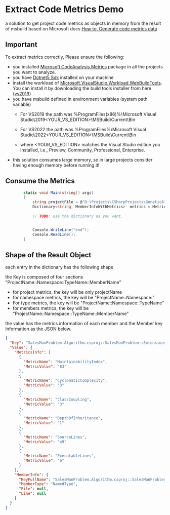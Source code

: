 # Extract Code Metrics Demo
 a solution to get project code metrics as objects in memory from the result of msbuild
 based on Microsoft docs <a href='https://learn.microsoft.com/en-us/visualstudio/code-quality/how-to-generate-code-metrics-data?view=vs-2022#microsoftcodeanalysismetrics-nuget-package'>How to: Generate code metrics data</a>
## Important
To extract metrics correctly, 
Please ensure the following:
- you installed <a href='https://www.nuget.org/packages/Microsoft.CodeAnalysis.Metrics/'> Microsoft.CodeAnalysis.Metrics</a> package in all the projects you want to analyze.
- you have <a href='https://dotnet.microsoft.com/en-us/download/dotnet/5.0'>Dotnet5 Sdk</a> installed on your machine
- install the workload of <a href='https://learn.microsoft.com/en-us/visualstudio/install/workload-component-id-vs-build-tools?view=vs-2017#web-development-build-tools?WT.mc_id=DT-MVP-5002999'>Microsoft.VisualStudio.Workload.WebBuildTools</a>.
  You can install it by downloading the build tools installer from here (<a href='https://download.visualstudio.microsoft.com/download/pr/aab801bf-dcd0-4d7c-8552-a0c3b4fee032/5a2cee2a57d38e90f6a555044782097f/vs_buildtools.exe'>vs2019</a>)
- you have msbuild defined in environment variables (system path variable)
	* For VS2019 the path was %ProgramFiles(x86)%\Microsoft Visual Studio\2019\<YOUR_VS_EDITION>\MSBuild\Current\Bin

	* For VS2022 the path was %ProgramFiles%\Microsoft Visual Studio\2022\<YOUR_VS_EDITION>\MSBuild\Current\Bin

	* where <YOUR_VS_EDITION> matches the Visual Studio edition you installed, i.e., Preview, Community, Professional, Enterprise.
- this solution consumes large memory, so in large projects consider having enough memory before running it!   

## Consume the Metrics
```cs
        static void Main(string[] args)
        {
            string projectFile = @"D:\Projects\CSharpProjects\GeneticAlgorithm\SalesManProblem.Algorithms\SalesManProblem.Algorithm.csproj";
            Dictionary<string, MemberInfoWithMetrics>  metrics = MetricExtractor.Extract(projectFile);
            
            // TODO: use the dictionary as you want.


            Console.WriteLine("end");
            Console.ReadLine();
        }
```


## Shape of the Result Object
each entry in the dictionary has the following shape 

the Key is composed of four sections "ProjectName::Namespace::TypeName::MemberName"
- for project metrics, the key will be only projectName
- for namespace metrics, the key will be "ProjectName::Namespace:"
- For type metrics, the key will be "ProjectName::Namespace::TypeName"
- for members metrics, the key will be "ProjectName::Namespace::TypeName::MemberName"
  
the value has the metrics information of each member
and the Member key Information as the JSON below.
```json
{
  "Key": "SalesManProblem.Algorithm.csproj::SalesManProblem::Extensions",
  "Value": {
    "MetricsInfo": [
      {
        "MetricName": "MaintainabilityIndex",
        "MetricValue": "83"
      },
      {
        "MetricName": "CyclomaticComplexity",
        "MetricValue": "3"
      },
      {
        "MetricName": "ClassCoupling",
        "MetricValue": "3"
      },
      {
        "MetricName": "DepthOfInheritance",
        "MetricValue": "1"
      },
      {
        "MetricName": "SourceLines",
        "MetricValue": "49"
      },
      {
        "MetricName": "ExecutableLines",
        "MetricValue": "6"
      }
    ],
    "MemberInfo": {
      "KeyFullName": "SalesManProblem.Algorithm.csproj::SalesManProblem::Extensions",
      "MemberType": "NamedType",
      "File": null,
      "Line": null
    }
  }
}
```
